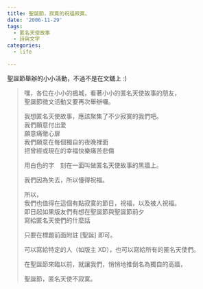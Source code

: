 ```yaml
---
title: 聖誕節，寂寞的祝福寂寞。
date: '2006-11-29'
tags:
  - 匿名天使故事
  - 詩與文字
categories:
  - life

---
```

聖誕節舉辦的小小活動，不過不是在文舖上 :)  
  

> 嘿，各位在小小的楓城，看著小小的匿名天使故事的朋友，  
> 聖誕節徵文活動又要再次舉辦囉。  
>   
> 我想匿名天使故事，應該聚集了不少寂寞的我們吧。  
> 我們願意付出愛  
> 願意痛徹心扉  
> 我們願意在每個獨自的夜晚裡面  
> 把曾經或現在的幸福快樂痛苦悲傷  
>   
> 用白色的字　刻在一面叫做匿名天使故事的黑牆上。  
>   
> 我們因為失去，所以懂得祝福。  
>   
> 所以，  
> 我們也值得在這個有點寂寞的節日，祝福，以及被人祝福。  
> 即日起如果版友們有想在聖誕節與聖誕節前夕  
> 寫給匿名天使們的什麼話  
>   
> 只要在標題前面附註 \[聖誕\] 即可。  
>   
> 可以寫給特定的人（如版主 XD），也可以寫給所有的匿名天使們。  
>   
> 在聖誕節來臨以前，就讓我們，悄悄地推倒名為獨自的高牆，  
>   
> 聖誕節，匿名天使不寂寞。